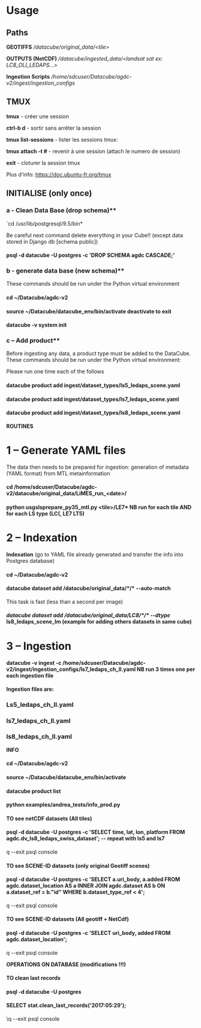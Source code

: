 # Usage
## Paths

**GEOTIFFS** */datacube/original\_data/&lt;tile&gt;*

**OUTPUTS (NetCDF)** */datacube/ingested\_data/&lt;landsat sat ex: LC8\_OLI\_LEDAPS…&gt;*

**Ingestion Scripts** */home/sdcuser/Datacube/agdc-v2/ingest/ingestion\_configs*

## TMUX

**tmux** - créer une session

**ctrl-b d** - sortir sans arrêter la session

**tmux list-sessions** - lister les sessions tmux:

**tmux attach -t #** - revenir à une session (attach le numero de session)

**exit** - cloturer la session tmux

Plus d&#39;info: https://doc.ubuntu-fr.org/tmux

## INITIALISE (only once)

### a - Clean Data Base (drop schema)**

`cd /usr/lib/postgresql/9.5/bin*

Be careful next command delete everything in your Cube!! (except data stored in Django db [schema public])

#### psql -d datacube -U postgres -c &#39;DROP SCHEMA agdc CASCADE;&#39;

### b - generate data base (new schema)**

These commands should be run under the Python virtual environment

#### cd ~/Datacube/agdc-v2

#### source ~/Datacube/datacube\_env/bin/activate                        deactivate to exit

#### datacube -v system init

### c – Add product**

Before ingesting any data, a product type must be added to the DataCube. These commands should be run under the Python virtual environment:

Please run one time each of the follows

#### datacube product add ingest/dataset\_types/ls5\_ledaps\_scene.yaml

#### datacube product add ingest/dataset\_types/ls7\_ledaps\_scene.yaml

#### datacube product add ingest/dataset\_types/ls8\_ledaps\_scene.yaml

**ROUTINES**

# **1 – Generate YAML files**

The data then needs to be prepared for ingestion: generation of metadata (YAML format) from MTL metainformation

#### cd /home/sdcuser/Datacube/agdc-v2/datacube/original\_data/LiMES\_run\_&lt;date&gt;/

#### python usgslsprepare\_py35\_mtl.py &lt;tile&gt;/LE7\*   NB run for each tile AND for each LS type (LC(, LE7 LT5)

# **2 – Indexation**

**Indexation** (go to YAML file already generated and transfer the info into Postgres database)

#### cd ~/Datacube/agdc-v2

#### datacube dataset add /datacube/original\_data/\*/\* --auto-match

This task is fast (less than a second per image)

#### _datacube dataset add /datacube/original\_data/LC8/\*/\* --dtype_ ls8\_ledaps\_scene\_lm  (example for adding others datasets in same cube)

# **3 – Ingestion**

#### datacube -v ingest -c /home/sdcuser/Datacube/agdc-v2/ingest/ingestion\_configs/ls7\_ledaps\_ch\_ll.yaml        NB run 3 times one per each ingestion file

**Ingestion files are:**

### Ls5\_ledaps\_ch\_ll.yaml

### ls7\_ledaps\_ch\_ll.yaml

### ls8\_ledaps\_ch\_ll.yaml

**INFO**

#### cd ~/Datacube/agdc-v2

#### source ~/Datacube/datacube\_env/bin/activate

#### datacube product list

#### python examples/andrea\_tests/info\_prod.py

#### TO see netCDF datasets (All tiles)

#### psql -d datacube -U postgres -c &#39;SELECT time, lat, lon, platform  FROM agdc.dv\_ls8\_ledaps\_swiss\_dataset&#39;;                -- repeat with ls5 and ls7

q                --exit psql console

#### TO see **SCENE-ID** datasets (only original Geotiff scenes)

#### psql -d datacube -U postgres -c &#39;SELECT a.uri\_body, a.added FROM agdc.dataset\_location AS a INNER JOIN agdc.dataset  AS b ON a.dataset\_ref = b.&quot;id&quot; WHERE b.dataset\_type\_ref &lt; 4&#39;;

q                --exit psql console

#### TO see **SCENE-ID** datasets (All geotiff + NetCdf)

#### psql -d datacube -U postgres -c &#39;SELECT uri\_body, added  FROM agdc.dataset\_location&#39;;

q                --exit psql console

**OPERATIONS ON DATABASE (modifications !!!)**

#### TO clean last records

#### psql -d datacube -U postgres

#### SELECT stat.clean\_last\_records(&#39;2017:05:29&#39;);

\q                --exit psql console

